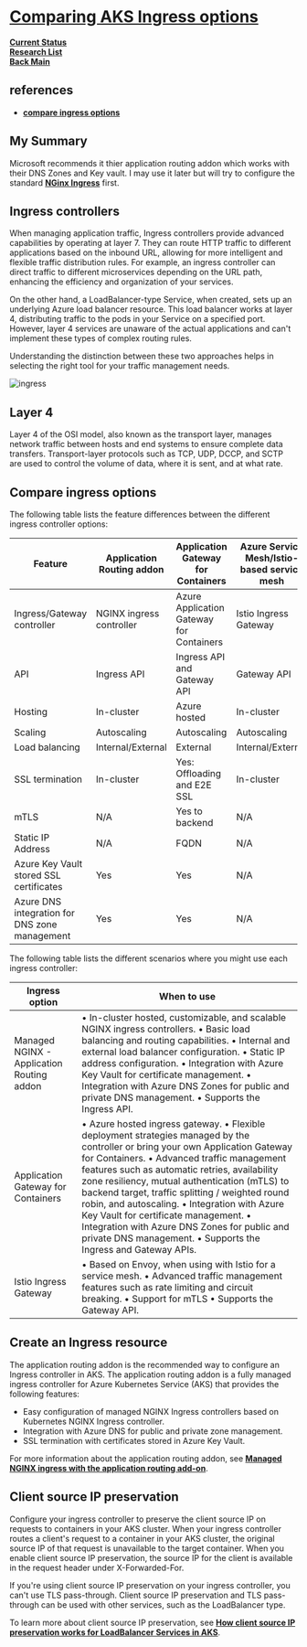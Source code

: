 # **[Comparing AKS Ingress options](https://learn.microsoft.com/en-us/azure/aks/concepts-network-ingress)**

**[Current Status](../../../../development/status/weekly/current_status.md)**\
**[Research List](../../../research_list.md)**\
**[Back Main](../../../../README.md)**

## references

- **[compare ingress options](https://learn.microsoft.com/en-us/azure/aks/concepts-network-ingress)**

## My Summary

Microsoft recommends it thier application routing addon which works with their DNS Zones and Key vault.  I may use it later but will try to configure the standard **[NGinx Ingress](https://kubernetes.github.io/ingress-nginx/)** first.

## Ingress controllers

When managing application traffic, Ingress controllers provide advanced capabilities by operating at layer 7. They can route HTTP traffic to different applications based on the inbound URL, allowing for more intelligent and flexible traffic distribution rules. For example, an ingress controller can direct traffic to different microservices depending on the URL path, enhancing the efficiency and organization of your services.

On the other hand, a LoadBalancer-type Service, when created, sets up an underlying Azure load balancer resource. This load balancer works at layer 4, distributing traffic to the pods in your Service on a specified port. However, layer 4 services are unaware of the actual applications and can't implement these types of complex routing rules.

Understanding the distinction between these two approaches helps in selecting the right tool for your traffic management needs.

![ingress](https://learn.microsoft.com/en-us/azure/aks/media/concepts-network/aks-ingress.png)

## Layer 4

Layer 4 of the OSI model, also known as the transport layer, manages network traffic between hosts and end systems to ensure complete data transfers. Transport-layer protocols such as TCP, UDP, DCCP, and SCTP are used to control the volume of data, where it is sent, and at what rate.

## Compare ingress options

The following table lists the feature differences between the different ingress controller options:

| Feature                                       | Application Routing addon | Application Gateway for Containers       | Azure Service Mesh/Istio-based service mesh |
|-----------------------------------------------|---------------------------|------------------------------------------|---------------------------------------------|
| Ingress/Gateway controller                    | NGINX ingress controller  | Azure Application Gateway for Containers | Istio Ingress Gateway                       |
| API                                           | Ingress API               | Ingress API and Gateway API              | Gateway API                                 |
| Hosting                                       | In-cluster                | Azure hosted                             | In-cluster                                  |
| Scaling                                       | Autoscaling               | Autoscaling                              | Autoscaling                                 |
| Load balancing                                | Internal/External         | External                                 | Internal/External                           |
| SSL termination                               | In-cluster                | Yes: Offloading and E2E SSL              | In-cluster                                  |
| mTLS                                          | N/A                       | Yes to backend                           | N/A                                         |
| Static IP Address                             | N/A                       | FQDN                                     | N/A                                         |
| Azure Key Vault stored SSL certificates       | Yes                       | Yes                                      | N/A                                         |
| Azure DNS integration for DNS zone management | Yes                       | Yes                                      | N/A                                         |

The following table lists the different scenarios where you might use each ingress controller:

| Ingress option                            | When to use                                                                                                                                                                                                                                                                                                                                                                                                                                                                                                                                   |
|-------------------------------------------|-----------------------------------------------------------------------------------------------------------------------------------------------------------------------------------------------------------------------------------------------------------------------------------------------------------------------------------------------------------------------------------------------------------------------------------------------------------------------------------------------------------------------------------------------|
| Managed NGINX - Application Routing addon | • In-cluster hosted, customizable, and scalable NGINX ingress controllers. • Basic load balancing and routing capabilities. • Internal and external load balancer configuration. • Static IP address configuration. • Integration with Azure Key Vault for certificate management. • Integration with Azure DNS Zones for public and private DNS management. • Supports the Ingress API.                                                                                                                                                      |
| Application Gateway for Containers        | • Azure hosted ingress gateway. • Flexible deployment strategies managed by the controller or bring your own Application Gateway for Containers. • Advanced traffic management features such as automatic retries, availability zone resiliency, mutual authentication (mTLS) to backend target, traffic splitting / weighted round robin, and autoscaling. • Integration with Azure Key Vault for certificate management. • Integration with Azure DNS Zones for public and private DNS management. • Supports the Ingress and Gateway APIs. |
| Istio Ingress Gateway                     | • Based on Envoy, when using with Istio for a service mesh. • Advanced traffic management features such as rate limiting and circuit breaking. • Support for mTLS • Supports the Gateway API.                                                                                                                                                                                                                                                                                                                                                 |

## Create an Ingress resource

The application routing addon is the recommended way to configure an Ingress controller in AKS. The application routing addon is a fully managed ingress controller for Azure Kubernetes Service (AKS) that provides the following features:

- Easy configuration of managed NGINX Ingress controllers based on Kubernetes NGINX Ingress controller.
- Integration with Azure DNS for public and private zone management.
- SSL termination with certificates stored in Azure Key Vault.

For more information about the application routing addon, see **[Managed NGINX ingress with the application routing add-on](https://learn.microsoft.com/en-us/azure/aks/app-routing)**.

## Client source IP preservation

Configure your ingress controller to preserve the client source IP on requests to containers in your AKS cluster. When your ingress controller routes a client's request to a container in your AKS cluster, the original source IP of that request is unavailable to the target container. When you enable client source IP preservation, the source IP for the client is available in the request header under X-Forwarded-For.

If you're using client source IP preservation on your ingress controller, you can't use TLS pass-through. Client source IP preservation and TLS pass-through can be used with other services, such as the LoadBalancer type.

To learn more about client source IP preservation, see **[How client source IP preservation works for LoadBalancer Services in AKS](https://techcommunity.microsoft.com/t5/fasttrack-for-azure/how-client-source-ip-preservation-works-for-loadbalancer/ba-p/3033722#:%7E:text=Enable%20Client%20source%20IP%20preservation%201%20Edit%20loadbalancer,is%20the%20same%20as%20the%20source%20IP%20%28srjumpbox%29.)**.

